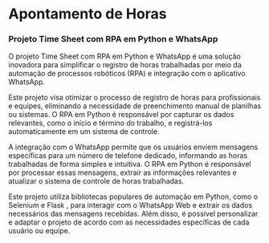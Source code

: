 # Apontamento de Horas 

### Projeto Time Sheet com RPA em Python e WhatsApp

O projeto Time Sheet com RPA em Python e WhatsApp é uma solução inovadora para simplificar o registro de horas trabalhadas por meio da automação de processos robóticos (RPA) e integração com o aplicativo WhatsApp.

Este projeto visa otimizar o processo de registro de horas para profissionais e equipes, eliminando a necessidade de preenchimento manual de planilhas ou sistemas. O RPA em Python é responsável por capturar os dados relevantes, como o início e término do trabalho, e registrá-los automaticamente em um sistema de controle.

A integração com o WhatsApp permite que os usuários enviem mensagens específicas para um número de telefone dedicado, informando as horas trabalhadas de forma simples e intuitiva. O RPA em Python é responsável por processar essas mensagens, extrair as informações relevantes e atualizar o sistema de controle de horas trabalhadas.

Este projeto utiliza bibliotecas populares de automação em Python, como o Selenium e Flask , para interagir com o WhatsApp Web e extrair os dados necessários das mensagens recebidas. Além disso, é possível personalizar e adaptar o projeto de acordo com as necessidades específicas de cada usuário ou equipe.
